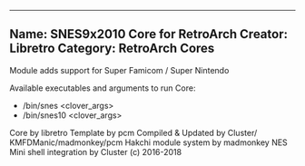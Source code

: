 -----------------------
Name: SNES9x2010 Core for RetroArch
Creator: Libretro
Category: RetroArch Cores
-----------------------

Module adds support for Super Famicom / Super Nintendo

Available executables and arguments to run Core:
- /bin/snes <rom> <clover_args>
- /bin/snes10 <rom> <clover_args>

Core by libretro
Template by pcm
Compiled & Updated by Cluster/
KMFDManic/madmonkey/pcm
Hakchi module system by madmonkey
NES Mini shell integration by Cluster
(c) 2016-2018
